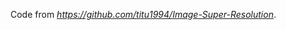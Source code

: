 Code from <i><a href="https://github.com/titu1994/Image-Super-Resolution">https://github.com/titu1994/Image-Super-Resolution</a></i>.
